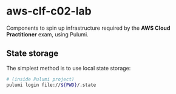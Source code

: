 # aws-clf-c02-lab

Components to spin up infrastructure required by the
**AWS Cloud Practitioner** exam, using Pulumi.

## State storage

The simplest method is to use local state storage:

```bash
# (inside Pulumi project)
pulumi login file://${PWD}/.state
```
